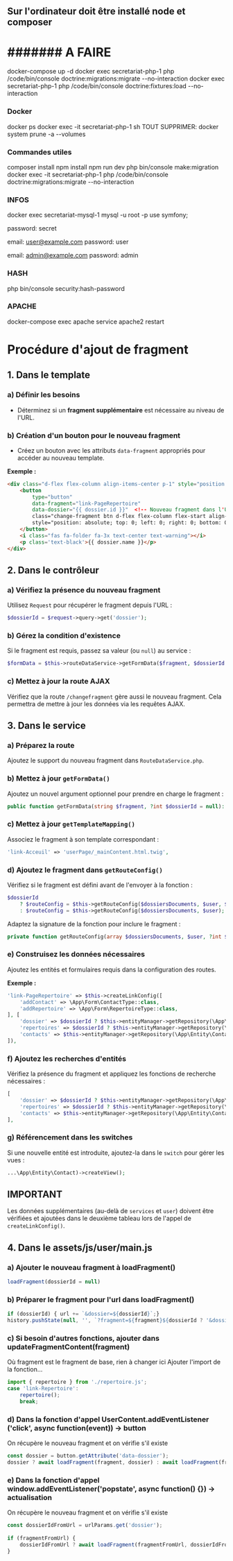 ## Sur l'ordinateur doit être installé node et composer 

# ####### A FAIRE ######
docker-compose up -d
docker exec secretariat-php-1 php /code/bin/console doctrine:migrations:migrate --no-interaction
docker exec secretariat-php-1 php /code/bin/console doctrine:fixtures:load --no-interaction

### Docker
docker ps
docker exec -it secretariat-php-1 sh
TOUT SUPPRIMER: 
docker system prune -a --volumes

### Commandes utiles
composer install
npm install
npm run dev
php bin/console make:migration
docker exec -it secretariat-php-1 php /code/bin/console doctrine:migrations:migrate --no-interaction

### INFOS
docker exec secretariat-mysql-1 mysql -u root -p
use symfony;

password: secret

email: user@example.com 
password: user

email: admin@example.com
password: admin

### HASH
php bin/console security:hash-password

### APACHE
docker-compose exec apache service apache2 restart

# **Procédure d'ajout de fragment**

## **1. Dans le template**
### **a) Définir les besoins**
- Déterminez si un **fragment supplémentaire** est nécessaire au niveau de l'URL.

### **b) Création d'un bouton pour le nouveau fragment**
- Créez un bouton avec les attributs `data-fragment` appropriés pour accéder au nouveau template.

**Exemple :**
```html
<div class="d-flex flex-column align-items-center p-1" style="position: relative; width: 130px;">
    <button 
        type="button" 
        data-fragment="link-PageRepertoire"
        data-dossier="{{ dossier.id }}"  <!-- Nouveau fragment dans l'URL -->
        class="change-fragment btn d-flex flex-column flex-start align-items-center text-decoration-none"
        style="position: absolute; top: 0; left: 0; right: 0; bottom: 0; background-color: transparent; border: none; z-index: 1; padding: 0;">
    </button>
    <i class="fas fa-folder fa-3x text-center text-warning"></i>
    <p class='text-black'>{{ dossier.name }}</p>
</div>
```
##  2. Dans le contrôleur
### a) Vérifiez la présence du nouveau fragment
Utilisez `Request` pour récupérer le fragment depuis l'URL :
```php
$dossierId = $request->query->get('dossier');
```

### b) Gérez la condition d'existence
Si le fragment est requis, passez sa valeur (ou `null`) au service :
```php
$formData = $this->routeDataService->getFormData($fragment, $dossierId ? (int) $dossierId : null);
```

### c) Mettez à jour la route AJAX
Vérifiez que la route `/changefragment` gère aussi le nouveau fragment. Cela permettra de mettre à jour les données via les requêtes AJAX.

## 3. Dans le service
### a) Préparez la route
Ajoutez le support du nouveau fragment dans `RouteDataService.php`.

### b) Mettez à jour `getFormData()`
Ajoutez un nouvel argument optionnel pour prendre en charge le fragment :
```php
public function getFormData(string $fragment, ?int $dossierId = null): array
```

### c) Mettez à jour `getTemplateMapping()`
Associez le fragment à son template correspondant :
```php
'link-Acceuil' => 'userPage/_mainContent.html.twig',
```

### d) Ajoutez le fragment dans `getRouteConfig()`
Vérifiez si le fragment est défini avant de l'envoyer à la fonction :
```php
$dossierId 
    ? $routeConfig = $this->getRouteConfig($dossiersDocuments, $user, $dossierId) 
    : $routeConfig = $this->getRouteConfig($dossiersDocuments, $user);
```

Adaptez la signature de la fonction pour inclure le fragment :
```php
private function getRouteConfig(array $dossiersDocuments, $user, ?int $dossierId = null): array
```

### e) Construisez les données nécessaires
Ajoutez les entités et formulaires requis dans la configuration des routes.

**Exemple :**
```php
'link-PageRepertoire' => $this->createLinkConfig([
    'addContact' => \App\Form\ContactType::class,   
    'addRepertoire' => \App\Form\RepertoireType::class,
], [
    'dossier' => $dossierId ? $this->entityManager->getRepository(\App\Entity\Dossier::class)->find($dossierId) : null,
    'repertoires' => $dossierId ? $this->entityManager->getRepository(\App\Entity\Repertoire::class)->findBy(['dossier' => $dossierId]) : [],
    'contacts' => $this->entityManager->getRepository(\App\Entity\Contact::class)->findAll(),
]),
```

### f) Ajoutez les recherches d'entités
Vérifiez la présence du fragment et appliquez les fonctions de recherche nécessaires :
```php
[
    'dossier' => $dossierId ? $this->entityManager->getRepository(\App\Entity\Dossier::class)->find($dossierId) : null,
    'repertoires' => $dossierId ? $this->entityManager->getRepository(\App\Entity\Repertoire::class)->findBy(['dossier' => $dossierId]) : [],
    'contacts' => $this->entityManager->getRepository(\App\Entity\Contact::class)->findAll(),
],
```

### g) Référencement dans les switches
Si une nouvelle entité est introduite, ajoutez-la dans le `switch` pour gérer les vues :
```php
...\App\Entity\Contact)->createView();
```

## IMPORTANT
Les données supplémentaires (au-delà de `services` et `user`) doivent être vérifiées et ajoutées dans le deuxième tableau lors de l'appel de `createLinkConfig()`.

##  4. Dans le assets/js/user/main.js
### a) Ajouter le nouveau fragment à loadFragment()
```js
loadFragment(dossierId = null)
```

### b) Préparer le fragment pour l'url dans loadFragment()
```js
if (dossierId) { url += `&dossier=${dossierId}`;}
history.pushState(null, '', `?fragment=${fragment}${dossierId ? '&dossier=' + dossierId : ''}`);
```

### c) Si besoin d'autres fonctions, ajouter dans updateFragmentContent(fragment) 
Où fragment est le fragment de base, rien à changer ici
Ajouter l'import de la fonction...
```js
import { repertoire } from './repertoire.js';
case 'link-Repertoire':
    repertoire();
    break;
```

### d) Dans la fonction d'appel UserContent.addEventListener ('click', async function(event)) -> button
On récupère le nouveau fragment et on vérifie s'il existe
```js
const dossier = button.getAttribute('data-dossier');
dossier ? await loadFragment(fragment, dossier) : await loadFragment(fragment); 
```

### e) Dans la fonction d'appel window.addEventListener('popstate', async function() {}) -> actualisation
On récupère le nouveau fragment et on vérifie s'il existe
```js
const dossierIdFromUrl = urlParams.get('dossier');
    
if (fragmentFromUrl) {
    dossierIdFromUrl ? await loadFragment(fragmentFromUrl, dossierIdFromUrl) : await loadFragment(fragmentFromUrl);
} 
```

